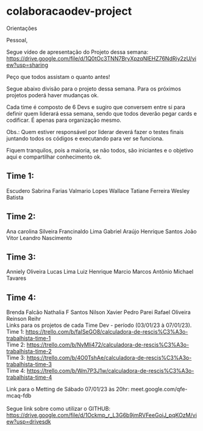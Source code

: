 # colaboracaodev-project
Orientações

Pessoal,

Segue vídeo de apresentação do Projeto dessa semana: https://drive.google.com/file/d/1Q0tOc3TNN7BryXpzqNlEHZ76NdRiy2zU/view?usp=sharing

Peço que todos assistam o quanto antes!

Segue abaixo divisão para o projeto dessa semana. Para os próximos projetos poderá haver mudanças ok.

Cada time é composto de 6 Devs e sugiro que conversem entre si para definir quem liderará essa semana, sendo que todos deverão pegar cards e codificar. É apenas para organização mesmo.

Obs.: Quem estiver responsável por liderar deverá fazer o testes finais juntando todos os códigos e executando para ver se funciona.

Fiquem tranquilos, pois a maioria, se não todos, são iniciantes e o objetivo aqui e compartilhar conhecimento ok. 

## Time 1:
Escudero
Sabrina Farias
Valmario Lopes
Wallace
Tatiane Ferreira
Wesley Batista


## Time 2:
Ana carolina Silveira
Francinaldo Lima
Gabriel Araújo
Henrique Santos
João Vitor
Leandro Nascimento

## Time 3:
Anniely Oliveira
Lucas Lima
Luiz Henrique
Marcio
Marcos Antônio
Michael Tavares

## Time 4:
Brenda Falcão
Nathalia F Santos
Nilson Xavier
Pedro Parei
Rafael Oliveira
Reinson Reihr
<br>
Links para os projetos de cada Time Dev - período (03/01/23 à 07/01/23). <br>
Time 1: https://trello.com/b/faISeGO8/calculadora-de-rescis%C3%A3o-trabalhista-time-1 <br>
Time 2: https://trello.com/b/NyMli472/calculadora-de-rescis%C3%A3o-trabalhista-time-2 <br>
Time 3: https://trello.com/b/4O0TshAe/calculadora-de-rescis%C3%A3o-trabalhista-time-3 <br>
Time 4: https://trello.com/b/Wm7P3J1w/calculadora-de-rescis%C3%A3o-trabalhista-time-4 <br>

Link para o Metting de Sábado 07/01/23 às 20hr: meet.google.com/qfe-mcaq-fdb <br>
<br>
Segue link sobre como utilizar o GITHUB: https://drive.google.com/file/d/1Ockmp_r_L3G6b9jmRVFeeGoiJ_pqKOzM/view?usp=drivesdk <br>
